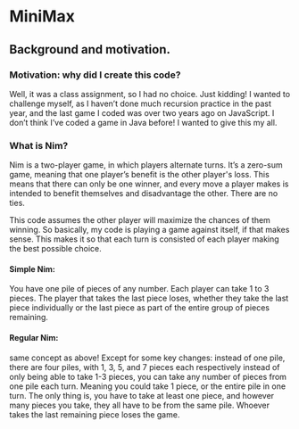# MiniMax

## Background and motivation. 

### Motivation: why did I create this code?
Well, it was a class assignment, so I had no choice. Just kidding! I wanted to challenge myself, as I haven’t done much recursion practice in the past year, and the last game I coded was over two years ago on JavaScript. I don’t think I’ve coded a game in Java before! I wanted to give this my all. 


### What is Nim? 
Nim is a two-player game, in which players alternate turns. It’s a zero-sum game, meaning that one player’s benefit is the other player's loss. This means that there can only be one winner, and every move a player makes is intended to benefit themselves and disadvantage the other. There are no ties. 

This code assumes the other player will maximize the chances of them winning. So basically, my code is playing a game against itself, if that makes sense. This makes it so that each turn is consisted of each player making the best possible choice. 

#### Simple Nim: 
You have one pile of pieces of any number. Each player can take 1 to 3 pieces. The player that takes the last piece loses, whether they take the last piece individually or the last piece as part of the entire group of pieces remaining. 

#### Regular Nim: 
same concept as above! Except for some key changes:
instead of one pile, there are four piles, with 1, 3, 5, and 7 pieces each respectively
instead of only being able to take 1-3 pieces, you can take any number of pieces from one pile each turn. Meaning you could take 1 piece, or the entire pile in one turn. The only thing is, you have to take at least one piece, and however many pieces you take, they all have to be from the same pile. Whoever takes the last remaining piece loses the game. 
